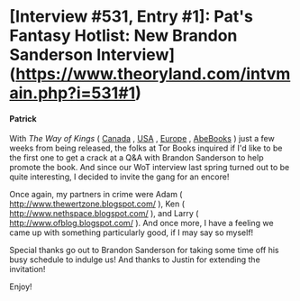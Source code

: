 # [Interview #531, Entry #1]: Pat's Fantasy Hotlist: New Brandon Sanderson Interview](https://www.theoryland.com/intvmain.php?i=531#1)

#### Patrick

With
*The Way of Kings*
(
[Canada](http://www.amazon.ca/gp/product/0765326353?ie=UTF8&tag=patsfantasyho-20&linkCode=as2&camp=15121&creative=330641&creativeASIN=0765326353)
,
[USA](http://www.amazon.com/gp/product/0765326353?ie=UTF8&tag=patsfantasy0c-20&linkCode=as2&camp=1789&creative=9325&creativeASIN=0765326353)
,
[Europe](http://www.amazon.co.uk/gp/product/0765326353?ie=UTF8&tag=patsfantasyho-21&linkCode=as2&camp=1634&creative=6738&creativeASIN=0765326353)
,
[AbeBooks](http://www.abebooks.com/servlet/SearchResults?an=brandon+sanderson&bi=0&bx=off&ds=30&sortby=17&tn=the+way+of+kings&afn_sr=para¶_l=1)
) just a few weeks from being released, the folks at Tor Books inquired if I'd like to be the first one to get a crack at a Q&A with Brandon Sanderson to help promote the book. And since our WoT interview last spring turned out to be quite interesting, I decided to invite the gang for an encore!

Once again, my partners in crime were Adam (
<http://www.thewertzone.blogspot.com/>
), Ken (
<http://www.nethspace.blogspot.com/>
), and Larry (
<http://www.ofblog.blogspot.com/>
). And once more, I have a feeling we came up with something particularly good, if I may say so myself!

Special thanks go out to Brandon Sanderson for taking some time off his busy schedule to indulge us! And thanks to Justin for extending the invitation!

Enjoy!


